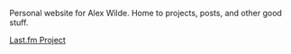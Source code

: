Personal website for Alex Wilde. Home to projects, posts, and other good stuff.

[Last.fm Project](https://awilde27.github.io/2017-12-22-Lastfm/)
